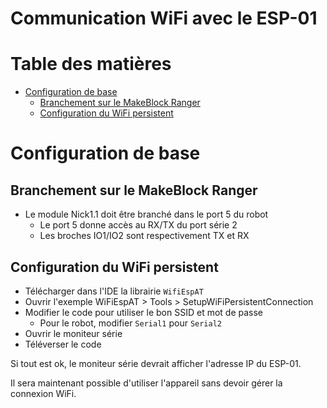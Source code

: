 # Communication WiFi avec le ESP-01 <!-- omit in toc -->

# Table des matières <!-- omit in toc -->
- [Configuration de base](#configuration-de-base)
  - [Branchement sur le MakeBlock Ranger](#branchement-sur-le-makeblock-ranger)
  - [Configuration du WiFi persistent](#configuration-du-wifi-persistent)


# Configuration de base
## Branchement sur le MakeBlock Ranger
- Le module Nick1.1 doit être branché dans le port 5 du robot
  - Le port 5 donne accès au RX/TX du port série 2
  - Les broches IO1/IO2 sont respectivement TX et RX

<!-- TODO : Mettre photo -->
## Configuration du WiFi persistent
- Télécharger dans l'IDE la librairie `WifiEspAT`
- Ouvrir l'exemple WiFiEspAT > Tools > SetupWiFiPersistentConnection
- Modifier le code pour utiliser le bon SSID et mot de passe
  - Pour le robot, modifier `Serial1` pour `Serial2`
- Ouvrir le moniteur série
- Téléverser le code

Si tout est ok, le moniteur série devrait afficher l'adresse IP du ESP-01.

Il sera maintenant possible d'utiliser l'appareil sans devoir gérer la connexion WiFi.


